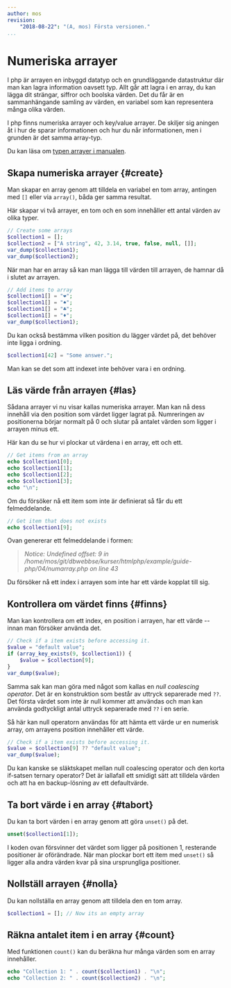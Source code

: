```yaml
---
author: mos
revision:
    "2018-08-22": "(A, mos) Första versionen."
...
```

Numeriska arrayer
=======================

I php är arrayen en inbyggd datatyp och en grundläggande datastruktur där man kan lagra information oavsett typ. Allt går att lagra i en array, du kan lägga dit strängar, siffror och boolska värden. Det du får är en sammanhängande samling av värden, en variabel som kan representera många olika värden.

I php finns numeriska arrayer och key/value arrayer. De skiljer sig aningen åt i hur de sparar informationen och hur du når informationen, men i grunden är det samma array-typ.

Du kan läsa om [typen arrayer i manualen](http://php.net/manual/en/language.types.array.php).



Skapa numeriska arrayer {#create}
----------------------

Man skapar en array genom att tilldela en variabel en tom array, antingen med `[]` eller via `array()`, båda ger samma resultat.

Här skapar vi två arrayer, en tom och en som innehåller ett antal värden av olika typer.

```php
// Create some arrays
$collection1 = [];
$collection2 = ["A string", 42, 3.14, true, false, null, []];
var_dump($collection1);
var_dump($collection2);
```

När man har en array så kan man lägga till värden till arrayen, de hamnar då i slutet av arrayen.

```php
// Add items to array
$collection1[] = "❤";
$collection1[] = "♠";
$collection1[] = "♣";
$collection1[] = "♦";
var_dump($collection1);
```

Du kan också bestämma vilken position du lägger värdet på, det behöver inte ligga i ordning.

```php
$collection1[42] = "Some answer.";
```

Man kan se det som att indexet inte behöver vara i en ordning.



Läs värde från arrayen {#las}
----------------------

Sådana arrayer vi nu visar kallas numeriska arrayer. Man kan nå dess innehåll via den position som värdet ligger lagrat på. Numreringen av positionerna börjar normalt på 0 och slutar på antalet värden som ligger i arrayen minus ett. 

Här kan du se hur vi plockar ut värdena i en array, ett och ett.

```php
// Get items from an array
echo $collection1[0];
echo $collection1[1];
echo $collection1[2];
echo $collection1[3];
echo "\n";
```

Om du försöker nå ett item som inte är definierat så får du ett felmeddelande.

```php
// Get item that does not exists
echo $collection1[9];
```

Ovan genererar ett felmeddelande i formen:

> _Notice: Undefined offset: 9 in /home/mos/git/dbwebbse/kurser/htmlphp/example/guide-php/04/numarray.php on line 43_

Du försöker nå ett index i arrayen som inte har ett värde kopplat till sig.



Kontrollera om värdet finns {#finns}
----------------------

Man kan kontrollera om ett index, en position i arrayen, har ett värde -- innan man försöker använda det.

```php
// Check if a item exists before accessing it.
$value = "default value";
if (array_key_exists(9, $collection1)) {
    $value = $collection[9];
}
var_dump($value);
```

Samma sak kan man göra med något som kallas en _null coalescing operator_. Det är en konstruktion som består av uttryck separerade med `??`. Det första värdet som inte är null kommer att användas och man kan använda godtyckligt antal uttryck separerade med `??` i en serie.

Så här kan null operatorn användas för att hämta ett värde ur en numerisk array, om arrayens position innehåller ett värde.

```php
// Check if a item exists before accessing it.
$value = $collection[9] ?? "default value";
var_dump($value);
```

Du kan kanske se släktskapet mellan null coalescing operator och den korta if-satsen ternary operator? Det är iallafall ett smidigt sätt att tilldela värden och att ha en backup-lösning av ett defaultvärde.



Ta bort värde i en array {#tabort}
----------------------

Du kan ta bort värden i en array genom att göra `unset()` på det.

```php
unset($collection1[1]);
```

I koden ovan försvinner det värdet som ligger på positionen 1, resterande positioner är oförändrade. När man plockar bort ett item med `unset()` så ligger alla andra värden kvar på sina ursprungliga positioner.



Nollställ arrayen {#nolla}
----------------------

Du kan nollställa en array genom att tilldela den en tom array.

```php
$collection1 = []; // Now its an empty array
```



Räkna antalet item i en array {#count}
----------------------

Med funktionen `count()` kan du beräkna hur många värden som en array innehåller.

```php
echo "Collection 1: " . count($collection1) . "\n";
echo "Collection 2: " . count($collection2) . "\n";
```
